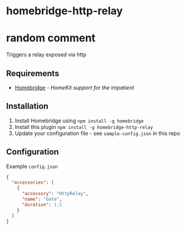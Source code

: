 # homebridge-http-relay
# random comment

Triggers a relay exposed via http

## Requirements
-	[Homebridge](https://github.com/nfarina/homebridge) - _HomeKit support for the impatient_

## Installation
1.	Install Homebridge using `npm install -g homebridge`
2.	Install this plugin `npm install -g homebridge-http-relay`
3.	Update your configuration file - see `sample-config.json` in this repo

## Configuration
Example `config.json`

```json
{
  "accessories": [
    {
      "accessory": "HttpRelay",
      "name": "Gate",
      "duration": 1.5
    }
  ]
}
```
